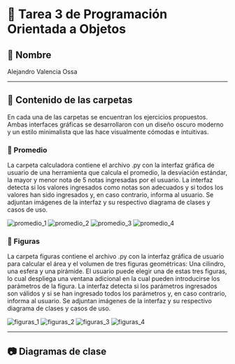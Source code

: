 # 📘 Tarea 3 de Programación Orientada a Objetos

## 🚀 Nombre
Alejandro Valencia Ossa

---

## 🧠 Contenido de las carpetas

En cada una de las carpetas se encuentran los ejercicios propuestos. Ambas interfaces gráficas se desarrollaron con un diseño oscuro moderno y un estilo minimalista que las hace visualmente cómodas e intuitivas.

### 📝 Promedio

La carpeta calculadora contiene el archivo .py con la interfaz gráfica de usuario de una herramienta que calcula el promedio, la desviación estándar, la mayor y menor nota de 5 notas ingresadas por el usuario. La interfaz detecta si los valores ingresados como notas son adecuados y si todos los valores han sido ingresados y, en caso contrario, informa al usuario. Se adjuntan imágenes de la interfaz y su respectivo diagrama de clases y casos de uso. 

![promedio_1](promedio_1.png)
![promedio_2](promedio_1.png)
![promedio_3](/promedio/CD_Calculator.png)
![promedio_4](/promedio/UseCase_Calculator.png)


### 🔴 Figuras

La carpeta figuras contiene el archivo .py con la interfaz gráfica de usuario para calcular el área y el volumen de tres figuras geométricas: Una cilindro, una esfera y una pirámide. El usuario puede elegir una de estas tres figuras, lo cual despliega una ventana adicional en la cual pueden introducirse los parámetros de la figura. La interfaz detecta si los parámetros ingresados son válidos y si se han ingresado todos los parámetros y, en caso contrario, informa al usuario. Se adjuntan imágenes de la interfaz y su respectivo diagrama de clases y casos de uso. 

![figuras_1](figuras_1.png)
![figuras_2](figuras_2.png)
![figuras_3](/Figuras/CD_Figures.png)
![figuras_4](/Figuras/UseCase_Figures.png)

---

##  📷 Diagramas de clase
